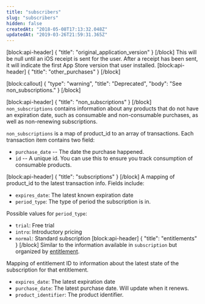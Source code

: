 ```yaml
---
title: "subscribers"
slug: "subscribers"
hidden: false
createdAt: "2018-05-08T17:13:32.048Z"
updatedAt: "2019-03-26T21:59:31.365Z"
---
```

[block:api-header]
{
  "title": "original_application_version"
}
[/block]
This will be null until an iOS receipt is sent for the user. After a receipt has been sent, it will indicate the first App Store version that user installed.
[block:api-header]
{
  "title": "other_purchases"
}
[/block]

[block:callout]
{
  "type": "warning",
  "title": "Deprecated",
  "body": "See non_subscriptions."
}
[/block]

[block:api-header]
{
  "title": "non_subscriptions"
}
[/block]
`non_subscriptions` contains information about any products that do not have an expiration date, such as consumable and non-consumable purchases, as well as non-renewing subscriptions.

`non_subscriptions` is a map of product_id to an array of transactions. Each transaction item contains two field:

- `purchase_date` -- The date the purchase happened.
- `id` -- A unique id. You can use this to ensure you track consumption of consumable products.

[block:api-header]
{
  "title": "subscriptions"
}
[/block]
A mapping of product_id to the latest transaction info. Fields include:

- `expires_date`: The latest known expiration date
- `period_type`: The type of period the subscription is in.

Possible values for `period_type`:
- `trial`: Free trial
- `intro`: Introductory pricing 
- `normal`: Standard subscription
[block:api-header]
{
  "title": "entitlements"
}
[/block]
Similar to the information available in `subscription` but organized by [entitlement](doc:entitlements).

Mapping of entitlement ID to information about the latest state of the subscription for that entitlement.

- `expires_date`: The latest expiration date
- `purchase_date`: The latest purchase date. Will update when it renews.
- `product_identifier`: The product identifier.